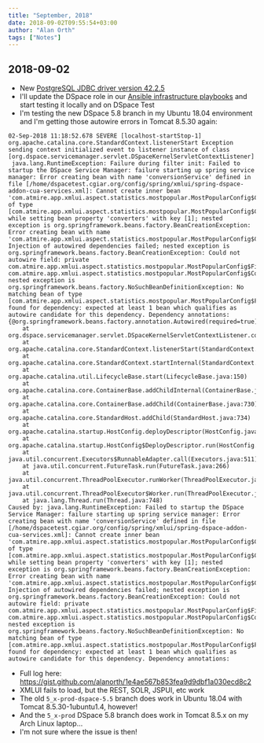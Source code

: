 ```yaml
---
title: "September, 2018"
date: 2018-09-02T09:55:54+03:00
author: "Alan Orth"
tags: ["Notes"]
---
```


## 2018-09-02

- New [PostgreSQL JDBC driver version 42.2.5](https://jdbc.postgresql.org/documentation/changelog.html#version_42.2.5)
- I'll update the DSpace role in our [Ansible infrastructure playbooks](https://github.com/ilri/rmg-ansible-public) and start testing it locally and on DSpace Test
- I'm testing the new DSpace 5.8 branch in my Ubuntu 18.04 environment and I'm getting those autowire errors in Tomcat 8.5.30 again:

<!--more-->

```
02-Sep-2018 11:18:52.678 SEVERE [localhost-startStop-1] org.apache.catalina.core.StandardContext.listenerStart Exception sending context initialized event to listener instance of class [org.dspace.servicemanager.servlet.DSpaceKernelServletContextListener]
 java.lang.RuntimeException: Failure during filter init: Failed to startup the DSpace Service Manager: failure starting up spring service manager: Error creating bean with name 'conversionService' defined in file [/home/dspacetest.cgiar.org/config/spring/xmlui/spring-dspace-addon-cua-services.xml]: Cannot create inner bean 'com.atmire.app.xmlui.aspect.statistics.mostpopular.MostPopularConfig$ColumnsConverter#4c5d5a2' of type [com.atmire.app.xmlui.aspect.statistics.mostpopular.MostPopularConfig$ColumnsConverter] while setting bean property 'converters' with key [1]; nested exception is org.springframework.beans.factory.BeanCreationException: Error creating bean with name 'com.atmire.app.xmlui.aspect.statistics.mostpopular.MostPopularConfig$ColumnsConverter#4c5d5a2': Injection of autowired dependencies failed; nested exception is org.springframework.beans.factory.BeanCreationException: Could not autowire field: private com.atmire.app.xmlui.aspect.statistics.mostpopular.MostPopularConfig$FilterConverter com.atmire.app.xmlui.aspect.statistics.mostpopular.MostPopularConfig$ColumnsConverter.filterConverter; nested exception is org.springframework.beans.factory.NoSuchBeanDefinitionException: No matching bean of type [com.atmire.app.xmlui.aspect.statistics.mostpopular.MostPopularConfig$FilterConverter] found for dependency: expected at least 1 bean which qualifies as autowire candidate for this dependency. Dependency annotations: {@org.springframework.beans.factory.annotation.Autowired(required=true)}
    at org.dspace.servicemanager.servlet.DSpaceKernelServletContextListener.contextInitialized(DSpaceKernelServletContextListener.java:92)
    at org.apache.catalina.core.StandardContext.listenerStart(StandardContext.java:4776)
    at org.apache.catalina.core.StandardContext.startInternal(StandardContext.java:5240)
    at org.apache.catalina.util.LifecycleBase.start(LifecycleBase.java:150)
    at org.apache.catalina.core.ContainerBase.addChildInternal(ContainerBase.java:754)
    at org.apache.catalina.core.ContainerBase.addChild(ContainerBase.java:730)
    at org.apache.catalina.core.StandardHost.addChild(StandardHost.java:734)
    at org.apache.catalina.startup.HostConfig.deployDescriptor(HostConfig.java:629)
    at org.apache.catalina.startup.HostConfig$DeployDescriptor.run(HostConfig.java:1838)
    at java.util.concurrent.Executors$RunnableAdapter.call(Executors.java:511)
    at java.util.concurrent.FutureTask.run(FutureTask.java:266)
    at java.util.concurrent.ThreadPoolExecutor.runWorker(ThreadPoolExecutor.java:1149)
    at java.util.concurrent.ThreadPoolExecutor$Worker.run(ThreadPoolExecutor.java:624)
    at java.lang.Thread.run(Thread.java:748)
Caused by: java.lang.RuntimeException: Failed to startup the DSpace Service Manager: failure starting up spring service manager: Error creating bean with name 'conversionService' defined in file [/home/dspacetest.cgiar.org/config/spring/xmlui/spring-dspace-addon-cua-services.xml]: Cannot create inner bean 'com.atmire.app.xmlui.aspect.statistics.mostpopular.MostPopularConfig$ColumnsConverter#4c5d5a2' of type [com.atmire.app.xmlui.aspect.statistics.mostpopular.MostPopularConfig$ColumnsConverter] while setting bean property 'converters' with key [1]; nested exception is org.springframework.beans.factory.BeanCreationException: Error creating bean with name 'com.atmire.app.xmlui.aspect.statistics.mostpopular.MostPopularConfig$ColumnsConverter#4c5d5a2': Injection of autowired dependencies failed; nested exception is org.springframework.beans.factory.BeanCreationException: Could not autowire field: private com.atmire.app.xmlui.aspect.statistics.mostpopular.MostPopularConfig$FilterConverter com.atmire.app.xmlui.aspect.statistics.mostpopular.MostPopularConfig$ColumnsConverter.filterConverter; nested exception is org.springframework.beans.factory.NoSuchBeanDefinitionException: No matching bean of type [com.atmire.app.xmlui.aspect.statistics.mostpopular.MostPopularConfig$FilterConverter] found for dependency: expected at least 1 bean which qualifies as autowire candidate for this dependency. Dependency annotations:
```

- Full log here: https://gist.github.com/alanorth/1e4ae567b853fea9d9dbf1a030ecd8c2
- XMLUI fails to load, but the REST, SOLR, JSPUI, etc work
- The old `5_x-prod-dspace-5.5` branch does work in Ubuntu 18.04 with Tomcat 8.5.30-1ubuntu1.4, however!
- And the `5_x-prod` DSpace 5.8 branch does work in Tomcat 8.5.x on my Arch Linux laptop...
- I'm not sure where the issue is then!

<!-- vim: set sw=2 ts=2: -->
